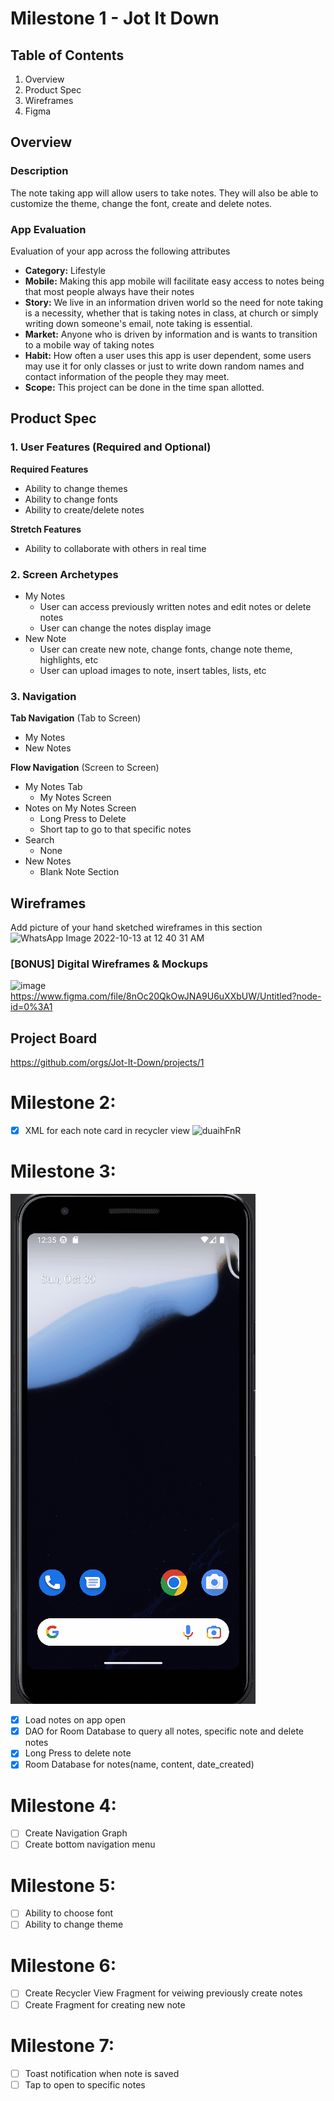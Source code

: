 # Milestone 1 - Jot It Down

## Table of Contents

1. Overview
2. Product Spec
3. Wireframes
4. Figma
## Overview

### Description

The note taking app will allow users to take notes. They will also be able to customize the theme, change the font, create and delete notes.

### App Evaluation

Evaluation of your app across the following attributes
- **Category:** Lifestyle
- **Mobile:** Making this app mobile will facilitate easy access to notes being that most people always have their notes
- **Story:** We live in an information driven world so the need for note taking is a necessity, whether that is taking notes in class, at church or simply writing down someone's email, note taking is essential.
- **Market:** Anyone who is driven by information and is wants to transition to a mobile way of taking notes
- **Habit:** How often a user uses this app is user dependent, some users may use it for only classes or just to write down random names and contact information of the people they may meet.
- **Scope:** This project can be done in the time span allotted.

## Product Spec

### 1. User Features (Required and Optional)

**Required Features**

* Ability to change themes
* Ability to change fonts
* Ability to create/delete notes

**Stretch Features**

* Ability to collaborate with others in real time

### 2. Screen Archetypes

- My Notes
    - User can access previously written notes and edit notes or delete notes
    - User can change the notes display image
- New Note
    - User can create new note, change fonts, change note theme, highlights, etc
    - User can upload images to note, insert tables, lists, etc

### 3. Navigation

**Tab Navigation** (Tab to Screen)

* My Notes
* New Notes

**Flow Navigation** (Screen to Screen)

- My Notes Tab
    - My Notes Screen
- Notes on My Notes Screen
    - Long Press to Delete
    - Short tap to go to that specific notes
- Search
    - None
- New Notes
    - Blank Note Section


## Wireframes

Add picture of your hand sketched wireframes in this section
![WhatsApp Image 2022-10-13 at 12 40 31 AM](https://user-images.githubusercontent.com/40023303/196073173-0fbf30ae-d934-4e98-aa9e-6ccb411a8ce0.jpeg)


### [BONUS] Digital Wireframes & Mockups
![image](https://user-images.githubusercontent.com/40023303/196091130-64475e58-7dbe-48e1-a156-2264c2adfd1e.png)
https://www.figma.com/file/8nOc20QkOwJNA9U6uXXbUW/Untitled?node-id=0%3A1

## Project Board
https://github.com/orgs/Jot-It-Down/projects/1

# Milestone 2:
- [x] XML for each note card in recycler view
![duaihFnR](https://user-images.githubusercontent.com/40023303/197853953-dc9ffccf-8b4e-402a-adb3-67ac8dcfa726.gif)


# Milestone 3:
<img src='./RoomDB.gif' title='Video Walkthrough' width='' alt='Video Walkthrough' />

- [x] Load notes on app open
- [x] DAO for Room Database to query all notes, specific note and delete notes
- [x] Long Press to delete note
- [x] Room Database for notes(name, content, date_created)

# Milestone 4:
- [ ] Create Navigation Graph
- [ ] Create bottom navigation menu

# Milestone 5:
- [ ] Ability to choose font
- [ ] Ability to change theme

# Milestone 6:
- [ ] Create Recycler View Fragment for veiwing previously create notes
- [ ] Create Fragment for creating new note

# Milestone 7:
- [ ] Toast notification when note is saved
- [ ] Tap to open to specific notes

